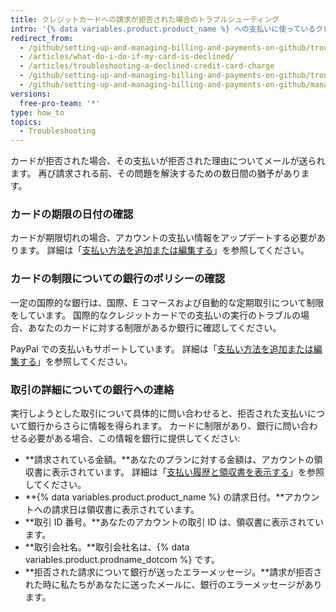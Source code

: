 ```yaml
---
title: クレジットカードへの請求が拒否された場合のトラブルシューティング
intro: '{% data variables.product.product_name %} への支払いに使っているクレジットカードが拒否された場合、支払いが行われるように、そして、自分のアカウントから締め出されなくするための、いくつかのステップがあります。'
redirect_from:
  - /github/setting-up-and-managing-billing-and-payments-on-github/troubleshooting-a-declined-credit-card-charge
  - /articles/what-do-i-do-if-my-card-is-declined/
  - /articles/troubleshooting-a-declined-credit-card-charge
  - /github/setting-up-and-managing-billing-and-payments-on-github/troubleshooting-a-declined-credit-card-charge
  - /github/setting-up-and-managing-billing-and-payments-on-github/managing-your-github-billing-settings/troubleshooting-a-declined-credit-card-charge
versions:
  free-pro-team: '*'
type: how_to
topics:
  - Troubleshooting
---
```


カードが拒否された場合、その支払いが拒否された理由についてメールが送られます。 再び請求される前、その問題を解決するための数日間の猶予があります。

### カードの期限の日付の確認

カードが期限切れの場合、アカウントの支払い情報をアップデートする必要があります。 詳細は「[支払い方法を追加または編集する](/articles/adding-or-editing-a-payment-method)」を参照してください。

### カードの制限についての銀行のポリシーの確認

一定の国際的な銀行は、国際、E コマースおよび自動的な定期取引について制限をしています。 国際的なクレジットカードでの支払いの実行のトラブルの場合、あなたのカードに対する制限があるか銀行に確認してください。

PayPal での支払いもサポートしています。 詳細は「[支払い方法を追加または編集する](/articles/adding-or-editing-a-payment-method)」を参照してください。

### 取引の詳細についての銀行への連絡

実行しようとした取引について具体的に問い合わせると、拒否された支払いについて銀行からさらに情報を得られます。 カードに制限があり、銀行に問い合わせる必要がある場合、この情報を銀行に提供してください:

- **請求されている金額。**あなたのプランに対する金額は、アカウントの領収書に表示されています。 詳細は「[支払い履歴と領収書を表示する](/articles/viewing-your-payment-history-and-receipts)」を参照してください。
- **{% data variables.product.product_name %} の請求日付。**アカウントへの請求日は領収書に表示されています。
- **取引 ID 番号。**あなたのアカウントの取引 ID は、領収書に表示されています。
- **取引会社名。**取引会社名は、{% data variables.product.prodname_dotcom %} です。
- **拒否された請求について銀行が送ったエラーメッセージ。**請求が拒否された時に私たちがあなたに送ったメールに、銀行のエラーメッセージがあります。
